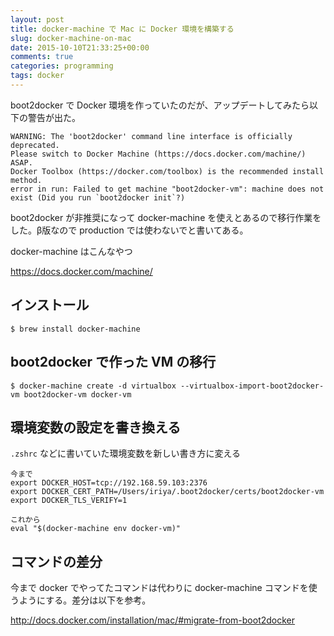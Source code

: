 ```yaml
---
layout: post
title: docker-machine で Mac に Docker 環境を構築する
slug: docker-machine-on-mac
date: 2015-10-10T21:33:25+00:00
comments: true
categories: programming
tags: docker
---
```


boot2docker で Docker 環境を作っていたのだが、アップデートしてみたら以下の警告が出た。

    WARNING: The 'boot2docker' command line interface is officially deprecated.
    Please switch to Docker Machine (https://docs.docker.com/machine/) ASAP.
    Docker Toolbox (https://docker.com/toolbox) is the recommended install method.
    error in run: Failed to get machine "boot2docker-vm": machine does not exist (Did you run `boot2docker init`?)

boot2docker が非推奨になって docker-machine を使えとあるので移行作業をした。β版なので production では使わないでと書いてある。

docker-machine はこんなやつ

https://docs.docker.com/machine/

## インストール

    $ brew install docker-machine

## boot2docker で作った VM の移行

    $ docker-machine create -d virtualbox --virtualbox-import-boot2docker-vm boot2docker-vm docker-vm

## 環境変数の設定を書き換える
`.zshrc` などに書いていた環境変数を新しい書き方に変える

    今まで
    export DOCKER_HOST=tcp://192.168.59.103:2376
    export DOCKER_CERT_PATH=/Users/iriya/.boot2docker/certs/boot2docker-vm
    export DOCKER_TLS_VERIFY=1

    これから
    eval "$(docker-machine env docker-vm)"

## コマンドの差分
今まで docker でやってたコマンドは代わりに docker-machine コマンドを使うようにする。差分は以下を参考。

http://docs.docker.com/installation/mac/#migrate-from-boot2docker
